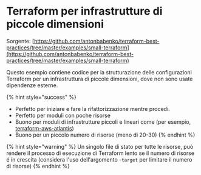 # Terraform per infrastrutture di piccole dimensioni

Sorgente: [https://github.com/antonbabenko/terraform-best-practices/tree/master/examples/small-terraform](https://github.com/antonbabenko/terraform-best-practices/tree/master/examples/small-terraform)

Questo esempio contiene codice per la strutturazione delle configurazioni Terraform per un infrastruttura di piccole dimensioni, dove non sono usate dipendenze esterne.

{% hint style="success" %}
* Perfetto per iniziare e fare la rifattorizzazione mentre procedi.
* Perfetto per moduli con poche risorse
* Buono per moduli di infrastrutture piccoli e lineari come (per esempio, [terraform-aws-atlantis](https://github.com/terraform-aws-modules/terraform-aws-atlantis))
* Buono per un piccolo numero di risorse (meno di 20-30)
{% endhint %}

{% hint style="warning" %}
Un singolo file di stato per tutte le risorse, può rendere il processo di esecuzione di Terraform lento se il numero di risorse é in crescita (considera l'uso dell'argomento -`target` per limitare il numero di risorse)
{% endhint %}
